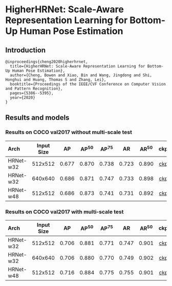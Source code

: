 # HigherHRNet: Scale-Aware Representation Learning for Bottom-Up Human Pose Estimation

## Introduction
```
@inproceedings{cheng2020higherhrnet,
  title={HigherHRNet: Scale-Aware Representation Learning for Bottom-Up Human Pose Estimation},
  author={Cheng, Bowen and Xiao, Bin and Wang, Jingdong and Shi, Honghui and Huang, Thomas S and Zhang, Lei},
  booktitle={Proceedings of the IEEE/CVF Conference on Computer Vision and Pattern Recognition},
  pages={5386--5395},
  year={2020}
}
```

## Results and models

### Results on COCO val2017 without multi-scale test

| Arch | Input Size | AP | AP<sup>50</sup> | AP<sup>75</sup> | AR | AR<sup>50</sup> | ckpt | log |
| :----------------- | :-----------: | :------: | :------: | :------: | :------: | :------: |:------: |:------: |
| HRNet-w32  | 512x512 | 0.677 | 0.870 | 0.738 | 0.723 | 0.890 | [ckpt](https://openmmlab.oss-cn-hangzhou.aliyuncs.com/mmpose/bottom_up/higher_hrnet32_coco_512x512-8ae85183_20200713.pth) | [log](https://openmmlab.oss-cn-hangzhou.aliyuncs.com/mmpose/bottom_up/higher_hrnet32_coco_512x512_20200713.log.json) |
| HRNet-w32  | 640x640 | 0.686 | 0.871 | 0.747 | 0.733 | 0.898 | [ckpt](https://openmmlab.oss-cn-hangzhou.aliyuncs.com/mmpose/bottom_up/higher_hrnet32_coco_640x640-a22fe938_20200712.pth) | [log](https://openmmlab.oss-cn-hangzhou.aliyuncs.com/mmpose/bottom_up/higher_hrnet32_coco_640x640_20200712.log.json) |
| HRNet-w48  | 512x512 | 0.686 | 0.873 | 0.741 | 0.731 | 0.892 | [ckpt](https://openmmlab.oss-cn-hangzhou.aliyuncs.com/mmpose/bottom_up/higher_hrnet48_coco_512x512-60fedcbc_20200712.pth) | [log](https://openmmlab.oss-cn-hangzhou.aliyuncs.com/mmpose/bottom_up/higher_hrnet48_coco_512x512_20200712.log.json) |

### Results on COCO val2017 with multi-scale test

| Arch | Input Size | AP | AP<sup>50</sup> | AP<sup>75</sup> | AR | AR<sup>50</sup> | ckpt | log |
| :----------------- | :-----------: | :------: | :------: | :------: | :------: | :------: |:------: |:------: |
| HRNet-w32  | 512x512 | 0.706 | 0.881 | 0.771 | 0.747 | 0.901 | [ckpt](https://openmmlab.oss-cn-hangzhou.aliyuncs.com/mmpose/bottom_up/higher_hrnet32_coco_512x512-8ae85183_20200713.pth) | [log](https://openmmlab.oss-cn-hangzhou.aliyuncs.com/mmpose/bottom_up/higher_hrnet32_coco_512x512_20200713.log.json) |
| HRNet-w32  | 640x640 | 0.706 | 0.880 | 0.770 | 0.749 | 0.902 | [ckpt](https://openmmlab.oss-cn-hangzhou.aliyuncs.com/mmpose/bottom_up/higher_hrnet32_coco_640x640-a22fe938_20200712.pth) | [log](https://openmmlab.oss-cn-hangzhou.aliyuncs.com/mmpose/bottom_up/higher_hrnet32_coco_640x640_20200712.log.json) |
| HRNet-w48  | 512x512 | 0.716 | 0.884 | 0.775 | 0.755 | 0.901 | [ckpt](https://openmmlab.oss-cn-hangzhou.aliyuncs.com/mmpose/bottom_up/higher_hrnet48_coco_512x512-60fedcbc_20200712.pth) | [log](https://openmmlab.oss-cn-hangzhou.aliyuncs.com/mmpose/bottom_up/higher_hrnet48_coco_512x512_20200712.log.json) |
